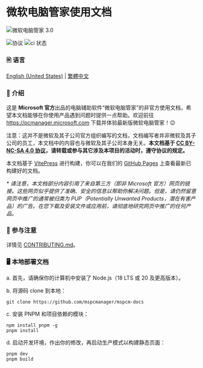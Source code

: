 # 微软电脑管家使用文档
![微软电脑管家 3.0](https://pcmanager.microsoft.com/assets/digitalLivingMain-phone.png)  
   
![协议](https://img.shields.io/badge/License-CC_BY--NC--SA_4.0-blue)
![ci 状态](https://img.shields.io/github/actions/workflow/status/mspcmanager/mspcm-docs/deploy-to-pages.yml) 

### 🖹 语言
[English (United States)](./README.md) | [繁體中文](./README.zh-tw.md)

### 👏 介绍
这是 **Microsoft 官方**出品的电脑辅助软件“微软电脑管家”的非官方使用文档，希望本文档能够在你使用产品遇到问题时提供一点帮助。欢迎前往 <https://pcmanager.microsoft.com> 下载并体验最新版微软电脑管家！😉   

注意：这并不是微软及其子公司官方组织编写的文档，文档编写者并非微软及其子公司的员工，本文档中的内容也与微软及其子公司本身无关。**本文档基于 [CC BY-NC-SA 4.0 协议](https://creativecommons.org/licenses/by-nc-sa/4.0/)，请转载或参与其它涉及本项目的活动时，遵守协议的规定。**  

本文档基于 [VitePress](https://vitepress.dev/zh/) 进行构建，你可以在我们的 [GitHub Pages](https://mspcmanager.github.io/mspcm-docs/zh-cn/) 上查看最新已构建好的文档。

_* 请注意，本文档部分内容引用了来自第三方（即非 Microsoft 官方）网页的链接。这些网页似乎提供了准确、安全的信息以帮助你解决问题。但是，请仍然留意网页中推广的通常被归类为 PUP（Potentially Unwanted Products，潜在有害产品）的广告。在您下载及安装文件或应用前，请彻底地研究网页中推广的任何产品。_

### 📣 参与注意
详情见 [CONTRIBUTING.md](./CONTRIBUTING.md)。

### 🖥️ 本地部署文档
a. 首先，请确保你的计算机中安装了 Node.js（18 LTS 或 20 及更高版本）。  
  
b. 将源码 clone 到本地： 

```shell
git clone https://github.com/mspcmanager/mspcm-docs
```

c. 安装 PNPM 和项目依赖的模块：  

```shell
npm install pnpm -g
pnpm install
```

d. 启动开发环境，作出你的修改，再启动生产模式以构建静态页面：  

```shell
pnpm dev
pnpm build
```
